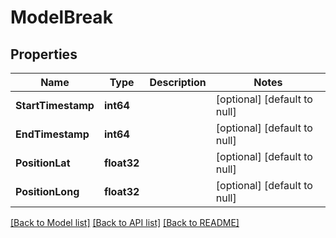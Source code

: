 # ModelBreak

## Properties
Name | Type | Description | Notes
------------ | ------------- | ------------- | -------------
**StartTimestamp** | **int64** |  | [optional] [default to null]
**EndTimestamp** | **int64** |  | [optional] [default to null]
**PositionLat** | **float32** |  | [optional] [default to null]
**PositionLong** | **float32** |  | [optional] [default to null]

[[Back to Model list]](../README.md#documentation-for-models) [[Back to API list]](../README.md#documentation-for-api-endpoints) [[Back to README]](../README.md)


